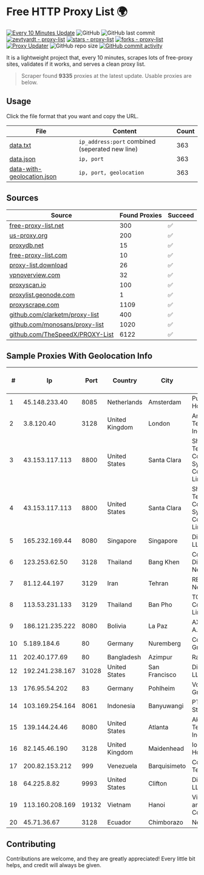 
# Free HTTP Proxy List 🌍

[![Every 10 Minutes Update](https://github.com/mertguvencli/http-proxy-list/actions/workflows/main.yml/badge.svg?branch=main)](https://github.com/mertguvencli/http-proxy-list/actions/workflows/main.yml)
![GitHub](https://img.shields.io/github/license/mertguvencli/http-proxy-list)
![GitHub last commit](https://img.shields.io/github/last-commit/mertguvencli/http-proxy-list)
[![zevtyardt - proxy-list](https://img.shields.io/static/v1?label=zevtyardt&message=proxy-list&color=blue&logo=github)](https://github.com/zevtyardt/proxy-list "Go to GitHub repo")
[![stars - proxy-list](https://img.shields.io/github/stars/zevtyardt/proxy-list?style=social)](https://github.com/zevtyardt/proxy-list)
[![forks - proxy-list](https://img.shields.io/github/forks/zevtyardt/proxy-list?style=social)](https://github.com/zevtyardt/proxy-list)
[![Proxy Updater](https://github.com/zevtyardt/proxy-list/workflows/Proxy%20Updater/badge.svg)](https://github.com/zevtyardt/proxy-list/actions?query=workflow:"Proxy+Updater")
![GitHub repo size](https://img.shields.io/github/repo-size/zevtyardt/proxy-list)
[![GitHub commit activity](https://img.shields.io/github/commit-activity/m/zevtyardt/proxy-list?logo=commits)](https://github.com/zevtyardt/proxy-list/commits/main)

It is a lightweight project that, every 10 minutes, scrapes lots of free-proxy sites, validates if it works, and serves a clean proxy list.

> Scraper found **9335** proxies at the latest update. Usable proxies are below.

## Usage

Click the file format that you want and copy the URL.

|File|Content|Count|
|----|-------|-----|
|[data.txt](https://raw.githubusercontent.com/mertguvencli/http-proxy-list/main/proxy-list/data.txt)|`ip_address:port` combined (seperated new line)|363|
|[data.json](https://raw.githubusercontent.com/mertguvencli/http-proxy-list/main/proxy-list/data.json)|`ip, port`|363|
|[data-with-geolocation.json](https://raw.githubusercontent.com/mertguvencli/http-proxy-list/main/proxy-list/data-with-geolocation.json)|`ip, port, geolocation`|363|

## Sources

|Source|Found Proxies|Succeed|
|------|-------------|-------|
|[free-proxy-list.net](https://free-proxy-list.net)|300|✅|
|[us-proxy.org](https://www.us-proxy.org)|200|✅|
|[proxydb.net](http://proxydb.net)|15|✅|
|[free-proxy-list.com](https://free-proxy-list.com/?page=&port=&type%5B%5D=http&type%5B%5D=https&up_time=0&search=Search)|10|✅|
|[proxy-list.download](https://www.proxy-list.download/HTTP)|26|✅|
|[vpnoverview.com](https://vpnoverview.com/privacy/anonymous-browsing/free-proxy-servers)|32|✅|
|[proxyscan.io](https://www.proxyscan.io)|100|✅|
|[proxylist.geonode.com](https://proxylist.geonode.com/api/proxy-list?limit=300&page=1&sort_by=lastChecked&sort_type=desc&protocols=http,https)|1|✅|
|[proxyscrape.com](https://api.proxyscrape.com/v2/?request=displayproxies&protocol=http&timeout=10000&country=all&ssl=all&anonymity=all)|1109|✅|
|[github.com/clarketm/proxy-list](https://raw.githubusercontent.com/clarketm/proxy-list/master/proxy-list-raw.txt)|400|✅|
|[github.com/monosans/proxy-list](https://raw.githubusercontent.com/monosans/proxy-list/main/proxies/http.txt)|1020|✅|
|[github.com/TheSpeedX/PROXY-List](https://raw.githubusercontent.com/TheSpeedX/PROXY-List/master/http.txt)|6122|✅|


## Sample Proxies With Geolocation Info

|#|Ip|Port|Country|City|Internet Service Provider|
|-|--|----|-------|----|-------------------------|
|1|45.148.233.40|8085|Netherlands|Amsterdam|PureVoltage Hosting Inc.|
|2|3.8.120.40|3128|United Kingdom|London|Amazon Technologies Inc.|
|3|43.153.117.113|8800|United States|Santa Clara|Shenzhen Tencent Computer Systems Company Limited|
|4|43.153.117.113|8800|United States|Santa Clara|Shenzhen Tencent Computer Systems Company Limited|
|5|165.232.169.44|8080|Singapore|Singapore|DigitalOcean, LLC|
|6|123.253.62.50|3128|Thailand|Bang Khen|Colodee Digital Network CO|
|7|81.12.44.197|3129|Iran|Tehran|RESPINA Networks|
|8|113.53.231.133|3129|Thailand|Ban Pho|TOT Public Company Limited|
|9|186.121.235.222|8080|Bolivia|La Paz|AXS Bolivia S. A.|
|10|5.189.184.6|80|Germany|Nuremberg|Contabo GmbH|
|11|202.40.177.69|80|Bangladesh|Azimpur|Ranks ITT|
|12|192.241.238.167|31028|United States|San Francisco|DigitalOcean, LLC|
|13|176.95.54.202|83|Germany|Pohlheim|Vodafone GmbH|
|14|103.169.254.164|8061|Indonesia|Banyuwangi|PT Master Star Network|
|15|139.144.24.46|8080|United States|Atlanta|Akamai Technologies, Inc.|
|16|82.145.46.190|3128|United Kingdom|Maidenhead|Iomart Hosting Ltd|
|17|200.82.153.212|999|Venezuela|Barquisimeto|Corporación Telemic C.A.|
|18|64.225.8.82|9993|United States|Clifton|DigitalOcean, LLC|
|19|113.160.208.169|19132|Vietnam|Hanoi|VietNam Post and Telecom Corporation|
|20|45.71.36.67|3128|Ecuador|Chimborazo|Nedetel S.A.|



## Contributing

Contributions are welcome, and they are greatly appreciated! Every
little bit helps, and credit will always be given.


